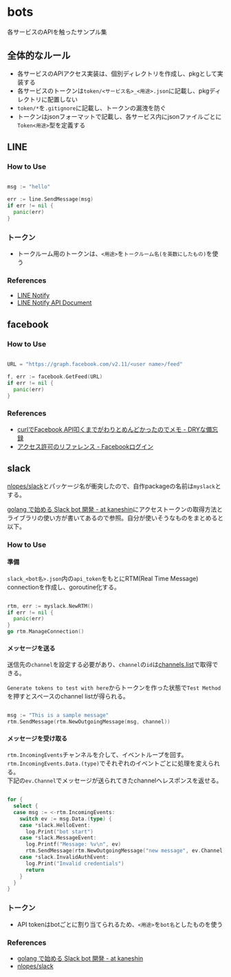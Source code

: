 # bots

各サービスのAPIを触ったサンプル集

## 全体的なルール

* 各サービスのAPIアクセス実装は、個別ディレクトリを作成し、pkgとして実装する
* 各サービスのトークンは`token/<サービス名>_<用途>.json`に記載し、pkgディレクトリに配置しない
* `token/*`を`.gitignore`に記載し、トークンの漏洩を防ぐ
* トークンはjsonフォーマットで記載し、各サービス内にjsonファイルごとに`Token<用途>`型を定義する

## LINE

### How to Use

```go

msg := "hello"

err := line.SendMessage(msg)
if err != nil {
  panic(err)
}

```

### トークン

* トークルーム用のトークンは、`<用途>`を`トークルーム名(を英数にしたもの)`を使う


### References
* [LINE Notify](https://notify-bot.line.me/ja/)
* [LINE Notify API Document](https://notify-bot.line.me/doc/ja/)


## facebook

### How to Use

```go

URL = "https://graph.facebook.com/v2.11/<user name>/feed"

f, err := facebook.GetFeed(URL)
if err != nil {
  panic(err)
}

```

### References
* [curlでFacebook API叩くまでがわりとめんどかったのでメモ - DRYな備忘録](http://otiai10.hatenablog.com/entry/2014/11/26/152404)
* [アクセス許可のリファレンス - Facebookログイン](https://developers.facebook.com/docs/facebook-login/permissions/)


## slack
[nlopes/slack](https://github.com/nlopes/slack)とパッケージ名が衝突したので、自作packageの名前は`myslack`とする。

[golang で始める Slack bot 開発 - at kaneshin](http://blog.kaneshin.co/entry/2016/12/03/162653)にアクセストークンの取得方法とライブラリの使い方が書いてあるので参照。自分が使いそうなものをまとめると以下。

### How to Use

#### 準備

`slack_<bot名>.json`内の`api_token`をもとにRTM(Real Time Message) connectionを作成し、goroutine化する。

```go

rtm, err := myslack.NewRTM()
if err != nil {
  panic(err)
}
go rtm.ManageConnection()


```

#### メッセージを送る

送信先の`channel`を設定する必要があり、`channel`の`id`は[channels.list](https://api.slack.com/methods/channels.list/test)で取得できる。

`Generate tokens to test with here`からトークンを作った状態で`Test Method`を押すとスペースのchannel listが得られる。


```go

msg := "This is a sample message"
rtm.SendMessage(rtm.NewOutgoingMessage(msg, channel))

```

#### メッセージを受け取る

`rtm.IncomingEvents`チャンネルを介して、イベントループを回す。
`rtm.IncomingEvents.Data.(type)`でそれぞれのイベントごとに処理を変えられる。  
下記の`ev.Channel`でメッセージが送られてきたchannelへレスポンスを返せる。

```go

for {
  select {
  case msg := <-rtm.IncomingEvents:
    switch ev := msg.Data.(type) {
    case *slack.HelloEvent:
      log.Print("bot start")
    case *slack.MessageEvent:
      log.Printf("Message: %v\n", ev)
      rtm.SendMessage(rtm.NewOutgoingMessage("new message", ev.Channel))
    case *slack.InvalidAuthEvent:
      log.Print("Invalid credentials")
      return
    }
  }
}

```

### トークン
* API tokenはbotごとに割り当てられるため、`<用途>`を`bot名`としたものを使う


### References
* [golang で始める Slack bot 開発 - at kaneshin](http://blog.kaneshin.co/entry/2016/12/03/162653)
* [nlopes/slack](https://github.com/nlopes/slack)